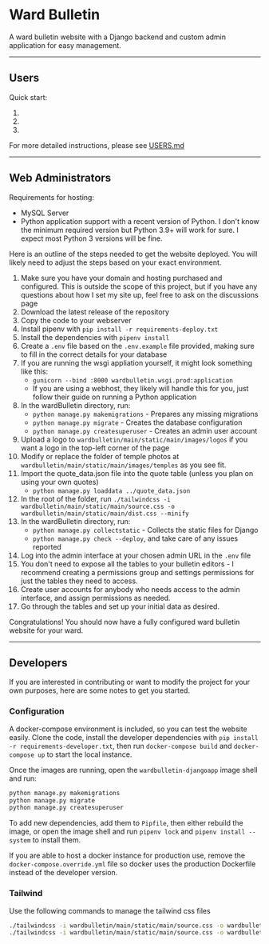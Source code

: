 # Ward Bulletin

A ward bulletin website with a Django backend and custom admin application for easy management.

---
## Users

Quick start:

1. 
2. 
3. 

For more detailed instructions, please see [USERS.md](USERS.md)

---
## Web Administrators

Requirements for hosting:

- MySQL Server
- Python application support with a recent version of Python. I don't know the minimum required version but Python 3.9+ will work for sure. I expect most Python 3 versions will be fine. 

Here is an outline of the steps needed to get the website deployed. You will likely need to adjust the steps based on your exact environment.

1. Make sure you have your domain and hosting purchased and configured. This is outside the scope of this project, but if you have any questions about how I set my site up, feel free to ask on the discussions page
1. Download the latest release of the repository
1. Copy the code to your webserver
1. Install pipenv with `pip install -r requirements-deploy.txt`
1. Install the dependencies with `pipenv install`
1. Create a `.env` file based on the `.env.example` file provided, making sure to fill in the correct details for your database
1. If you are running the wsgi appliation yourself, it might look something like this:
    - `gunicorn --bind :8000 wardbulletin.wsgi.prod:application`
    - If you are using a webhost, they likely will handle this for you, just follow their guide on running a Python application
1. In the wardBulletin directory, run:
    - `python manage.py makemigrations` - Prepares any missing migrations
    - `python manage.py migrate` - Creates the database configuration
    - `python manage.py createsuperuser` - Creates an admin user account
1. Upload a logo to `wardbulletin/main/static/main/images/logos` if you want a logo in the top-left corner of the page
1. Modify or replace the folder of temple photos at `wardbulletin/main/static/main/images/temples` as you see fit.
1. Import the quote_data.json file into the quote table (unless you plan on using your own quotes)
    - `python manage.py loaddata ../quote_data.json`
1. In the root of the folder, run `./tailwindcss -i wardbulletin/main/static/main/source.css -o wardbulletin/main/static/main/dist.css --minify`
1. In the wardBulletin directory, run:
    - `python manage.py collectstatic` - Collects the static files for Django
    - `python manage.py check --deploy`, and take care of any issues reported
1. Log into the admin interface at your chosen admin URL in the `.env` file
1. You don't need to expose all the tables to your bulletin editors - I recommend creating a permissions group and settings permissions for just the tables they need to access.
1. Create user accounts for anybody who needs access to the admin interface, and assign permissions as needed.
1. Go through the tables and set up your initial data as desired.

Congratulations! You should now have a fully configured ward bulletin website for your ward.


---
## Developers

If you are interested in contributing or want to modify the project for your own purposes, here are some notes to get you started.

### Configuration

A docker-compose environment is included, so you can test the website easily. Clone the code, install the developer dependencies with `pip install -r requirements-developer.txt`, then run `docker-compose build` and `docker-compose up` to start the local instance.

Once the images are running, open the `wardbulletin-djangoapp` image shell and run:
```bash
python manage.py makemigrations
python manage.py migrate
python manage.py createsuperuser
```

To add new dependencies, add them to `Pipfile`, then either rebuild the image, or open the image shell and run `pipenv lock` and `pipenv install --system` to install them.

If you are able to host a docker instance for production use, remove the `docker-compose.override.yml` file so docker uses the production Dockerfile instead of the developer version. 

### Tailwind

Use the following commands to manage the tailwind css files

```bash
./tailwindcss -i wardbulletin/main/static/main/source.css -o wardbulletin/main/static/main/dist.css --watch # Have this running while editing the code
./tailwindcss -i wardbulletin/main/static/main/source.css -o wardbulletin/main/static/main/dist.css --minify
